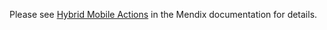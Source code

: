 Please see [Hybrid Mobile Actions](https://docs.mendix.com/appstore/modules/hybrid-mobile-actions) in the Mendix documentation for details.
